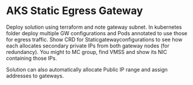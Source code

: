 # AKS Static Egress Gateway
Deploy solution using terraform and note gateway subnet. In kubernetes folder deploy multiple GW configurations and Pods annotated to use those for egress traffic. Show CRD for Staticgatewayconfigurations to see how each allocates secondary private IPs from both gateway nodes (for redundancy). You might to MC group, find VMSS and show its NIC containing those IPs.

Solution can also automatically allocate Public IP range and assign addresses to gateways.